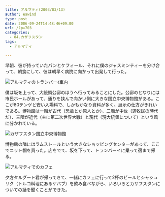 ```yaml
---
title: アルマティ(2003/03/13)
author: eawind
type: post
date: 2006-09-24T14:48:46+09:00
url: /?p=703
categories:
  - 04.カザフスタン
tags:
  - アルマティ

---
```

早朝、彼が持っていたパンとケフィール、それに僕のジャスミンティーを分け合って、朝食にして、彼は朝早く病院に向かって出発して行った。

![アルマティのトランバーｲ車内](/img/wp/2006/09/200303130724221.jpg)

僕は坂を上って、大統領公邸のほうへ行ってみることにした。公邸のとなりには市民ホールがあって、通りを挟んで向かい側に大きな国立中央博物館がある。ここが80テンゲと安い入場料で、しかもかなり資料が多く、展示の仕方がきれいである。博物館は一階が古代（恐竜とか原人とか）、二階が中世（遊牧民の時代だ）、三階が近代（主に第二次世界大戦）と現代（現大統領について）という風に分かれている。

![カザフスタン国立中央博物館](/img/wp/2006/09/200303130952141.jpg)

博物館の隣にはラムストールという大きなショッピングセンターがあって、ここでニット帽を買った。店をでて、坂を下って、トランバーイに乗って宿まで帰る。

![アルマティでのカフェ](/img/wp/2006/09/200303131720281.jpg)

夕方タルグート君が帰ってきて、一緒にカフェに行って2杯のビールとシャシュリク（トルコ料理にあるケバブ）を飲み食べながら、いろいろとカザフスタンについての話を聞くことができた。
